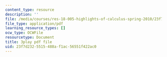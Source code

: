 ```yaml
---
content_type: resource
description: ''
file: /media/courses/res-18-005-highlights-of-calculus-spring-2010/23f7d2325515488af1ac56551f422ac0_IDo4uPyqQbQ.pdf
file_type: application/pdf
learning_resource_types: []
ocw_type: OCWFile
resourcetype: Document
title: 3play pdf file
uid: 23f7d232-5515-488a-f1ac-56551f422ac0
---
```

